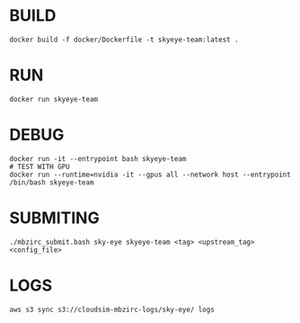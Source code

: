 # BUILD

```
docker build -f docker/Dockerfile -t skyeye-team:latest .
```

# RUN
```
docker run skyeye-team
```

# DEBUG
```
docker run -it --entrypoint bash skyeye-team
# TEST WITH GPU
docker run --runtime=nvidia -it --gpus all --network host --entrypoint /bin/bash skyeye-team
```

# SUBMITING
```
./mbzirc_submit.bash sky-eye skyeye-team <tag> <upstream_tag> <config_file>
```

# LOGS
```
aws s3 sync s3://cloudsim-mbzirc-logs/sky-eye/ logs
```